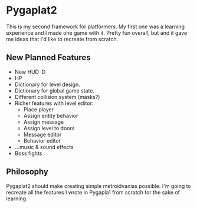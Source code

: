 # Pygaplat2

This is my second framework for platformers. My first one was a learning
experience and I made one game with it. Pretty fun overall, but and it 
gave me ideas that I'd like to recreate from scratch.

## New Planned Features
- New HUD :D
- HP
- Dictionary for level design.
- Dictionary for global game state.
- Different collision system (masks?)
- Richer features with level editor:
    - Place player
    - Assign entity behavior
    - Assign message
    - Assign level to doors
    - Message editor
    - Behavior editor
- ...music & sound effects
- Boss fights

## Philosophy
Pygaplat2 should make creating simple metroidvanias possible. I'm going 
to recreate all the features I wrote in Pygapla1 from scratch for the
sake of learning. 
